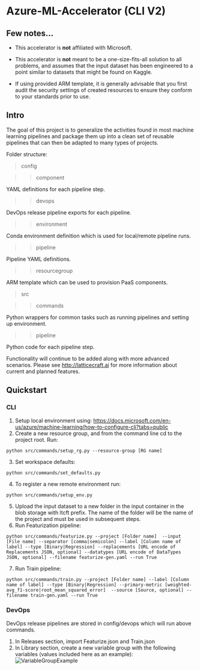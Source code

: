 # Azure-ML-Accelerator (CLI V2)

## Few notes...

- This accelerator is **not** affiliated with Microsoft.

- This accelerator is **not** meant to be a one-size-fits-all solution to all problems, and assumes that the input dataset has been engineered to a point similar to datasets that might be found on Kaggle.

- If using provided ARM template, it is generally advisable that you first audit the security settings of created resources to ensure they conform to your standards prior to use.

## Intro

The goal of this project is to generalize the activities found in most machine learning pipelines and package them up into a clean set of reusable pipelines that can then be adapted to many types of projects.

Folder structure:

> config

>> component

YAML definitions for each pipeline step.

>> devops

DevOps release pipeline exports for each pipeline.

>> environment

Conda environment definition which is used for local/remote pipeline runs.

>> pipeline

Pipeline YAML definitions.

>> resourcegroup

ARM template which can be used to provision PaaS components.

> src

>> commands

Python wrappers for common tasks such as running pipelines and setting up environment.

>> pipeline

Python code for each pipeline step.

Functionality will continue to be added along with more advanced scenarios.  Please see http://latticecraft.ai for more information about current and planned features.

## Quickstart

### CLI

1. Setup local environment using: https://docs.microsoft.com/en-us/azure/machine-learning/how-to-configure-cli?tabs=public
2. Create a new resource group, and from the command line cd to the project root.  Run:
~~~
python src/commands/setup_rg.py --resource-group [RG name]
~~~
3. Set workspace defaults:
~~~
python src/commands/set_defaults.py
~~~
4. To register a new remote environment run:
~~~
python src/commands/setup_env.py
~~~
5. Upload the input dataset to a new folder in the input container in the blob storage with ltcft prefix.  The name of the folder will be the name of the project and must be used in subsequent steps.
6. Run Featurization pipeline:
~~~
python src/commands/featurize.py --project [Folder name]  --input [File name] --separator [comma|semicolon] --label [Column name of label] --type [Binary|Regression] --replacements [URL encode of Replacements JSON, optional] --datatypes [URL encode of DataTypes JSON, optional] --filename featurize-gen.yaml --run True
~~~
7. Run Train pipeline:
~~~
python src/commands/train.py --project [Folder name] --label [Column name of label] --type [Binary|Regression] --primary-metric [weighted-avg_f1-score|root_mean_squared_error]  --source [Source, optional] --filename train-gen.yaml --run True
~~~

### DevOps

DevOps release pipelines are stored in config/devops which will run above commands.

1. In Releases section, import Featurize.json and Train.json
2. In Library section, create a new variable group with the following variables (values included here as an example):
![VariableGroupExample](https://user-images.githubusercontent.com/1169037/177462462-802632ac-1b41-4721-9598-f61f42899f0a.png)


